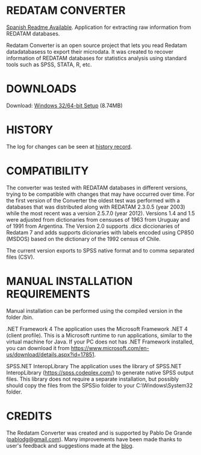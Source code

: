 ﻿# REDATAM CONVERTER
[Spanish Readme Available](https://github.com/discontinuos/redatam-converter/blob/master/README.md).
Application for extracting raw information from REDATAM databases.
 
Redatam Converter is an open source project that lets you read Redatam datadatabasess to export their microdata. It was created to recover information of REDATAM databases for statistics analysis using standard tools such as SPSS, STATA, R, etc.
 
# DOWNLOADS

Download: [Windows 32/64-bit Setup](https://github.com/discontinuos/redatam-converter/blob/master/release/setup-win32.exe?raw=true) (8.74MB)

# HISTORY

The log for changes can be seen at [history record](https://github.com/discontinuos/redatam-converter/blob/master/HISTORY-EN.md).


# COMPATIBILITY
 
The converter was tested with REDATAM databases in different versions, trying to be compatible with changes that may have occurred over time. For the first version of the Converter the oldest test was performed with a databases that was distributed along with REDATAM 2.3.0.5 (year 2003) while the most recent was a version 2.5.7.0 (year 2012). Versions 1.4 and 1.5 were adjusted from dictionaries from censuses of 1963 from Uruguay and of 1991 from Argentina. The Version 2.0 supports .dicx diccionaries of Redatam 7 and adds supports dicionaries with labels encoded using CP850 (MSDOS) based on the dictionary of the 1992 census of Chile.
 
The current version exports to SPSS native format and to comma separated files (CSV). 
 
# MANUAL INSTALLATION REQUIREMENTS
 
Manual installation can be performed using the compiled version in the folder /bin.
 
.NET Framework 4 
The application uses the Microsoft Framework .NET 4 (client profile). This is a Microsoft runtime to run applications, similar to the virtual machine for Java. If your PC does not has  .NET Framework installed, you can download it from https://www.microsoft.com/en-us/download/details.aspx?id=17851.
 
SPSS.NET InteropLibrary 
The application uses the library of SPSS.NET InteropLibrary (https://spss.codeplex.com/) to generate native SPSS output files. This library does not require a separate installation, but possibly should copy the files from the SPSSio folder to your C:\Windows\System32 folder.


# CREDITS

The Redatam Converter was created and is supported by Pablo De Grande (pablodg@gmail.com). Many improvements have been made thanks to user's feedback and suggestions made at the [blog](http://idiscontinuos.wordpress.com/2015/03/21/convirtiendo-bases-redatam-a-spss/). 
